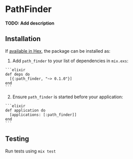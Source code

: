 # PathFinder

**TODO: Add description**

## Installation

If [available in Hex](https://hex.pm/docs/publish), the package can be installed as:

  1. Add `path_finder` to your list of dependencies in `mix.exs`:

    ```elixir
    def deps do
      [{:path_finder, "~> 0.1.0"}]
    end
    ```

  2. Ensure `path_finder` is started before your application:

    ```elixir
    def application do
      [applications: [:path_finder]]
    end
    ```


## Testing
Run tests using `mix test`
